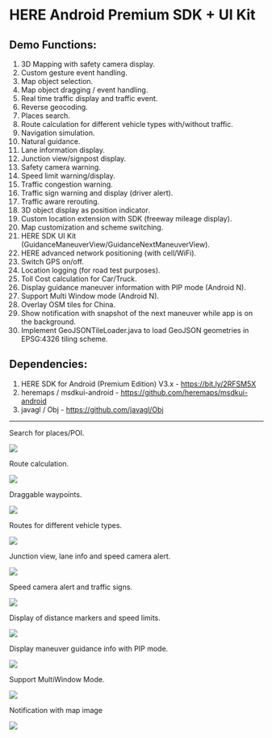 # HERE Android Premium SDK + UI Kit

## Demo Functions:
1. 3D Mapping with safety camera display.
2. Custom gesture event handling.
3. Map object selection.
4. Map object dragging / event handling.
5. Real time traffic display and traffic event.
6. Reverse geocoding.
7. Places search.
8. Route calculation for different vehicle types with/without traffic.
9. Navigation simulation.
10. Natural guidance.
11. Lane information display.
12. Junction view/signpost display.
13. Safety camera warning.
14. Speed limit warning/display.
15. Traffic congestion warning.
16. Traffic sign warning and display (driver alert).
17. Traffic aware rerouting.
18. 3D object display as position indicator.
19. Custom location extension with SDK (freeway mileage display).
20. Map customization and scheme switching.
21. HERE SDK UI Kit (GuidanceManeuverView/GuidanceNextManeuverView).
22. HERE advanced network positioning (with cell/WiFi).
23. Switch GPS on/off.
24. Location logging (for road test purposes).
25. Toll Cost calculation for Car/Truck.
26. Display guidance maneuver information with PIP mode (Android N).
27. Support Multi Window mode (Android N).
28. Overlay OSM tiles for China.
29. Show notification with snapshot of the next maneuver while app is on the background.
30. Implement GeoJSONTileLoader.java to load GeoJSON geometries in EPSG:4326 tiling scheme.


## Dependencies:
1. HERE SDK for Android (Premium Edition) V3.x - https://bit.ly/2RFSM5X
2. heremaps / msdkui-android - https://github.com/heremaps/msdkui-android
3. javagl / Obj - https://github.com/javagl/Obj

-------------

Search for places/POI.

![](https://i.imgur.com/d8uHfMu.gif)


Route calculation.

![](https://i.imgur.com/pzjsKsm.gif)


Draggable waypoints.

![](https://i.imgur.com/rFOLoRl.gif)


Routes for different vehicle types.

![](https://i.imgur.com/KeKqgmh.gif)


Junction view, lane info and speed camera alert.

![](https://i.imgur.com/tCSkgj6.gif)


Speed camera alert and traffic signs.

![](https://i.imgur.com/OFbjbiU.gif)


Display of distance markers and speed limits.

![](https://i.imgur.com/SiIswBQ.gif)


Display maneuver guidance info with PIP mode.

![](https://i.imgur.com/ha0QuS1.gif)


Support MultiWindow Mode.

![](https://i.imgur.com/ysqDmWe.gif)


Notification with map image

![](https://i.imgur.com/Bz2ljIm.gif)
